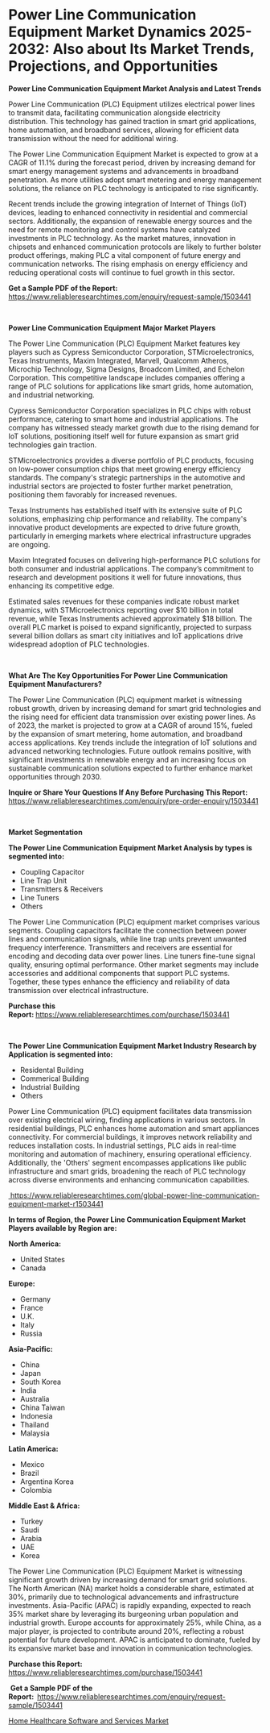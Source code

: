<p><h1>Power Line Communication Equipment Market Dynamics 2025-2032: Also about Its Market Trends, Projections, and Opportunities</h1></p><p><strong>Power Line Communication Equipment Market Analysis and Latest Trends</strong></p>
<p><p>Power Line Communication (PLC) Equipment utilizes electrical power lines to transmit data, facilitating communication alongside electricity distribution. This technology has gained traction in smart grid applications, home automation, and broadband services, allowing for efficient data transmission without the need for additional wiring. </p><p>The Power Line Communication Equipment Market is expected to grow at a CAGR of 11.1% during the forecast period, driven by increasing demand for smart energy management systems and advancements in broadband penetration. As more utilities adopt smart metering and energy management solutions, the reliance on PLC technology is anticipated to rise significantly. </p><p>Recent trends include the growing integration of Internet of Things (IoT) devices, leading to enhanced connectivity in residential and commercial sectors. Additionally, the expansion of renewable energy sources and the need for remote monitoring and control systems have catalyzed investments in PLC technology. As the market matures, innovation in chipsets and enhanced communication protocols are likely to further bolster product offerings, making PLC a vital component of future energy and communication networks. The rising emphasis on energy efficiency and reducing operational costs will continue to fuel growth in this sector.</p></p>
<p><strong>Get a Sample PDF of the Report:&nbsp;</strong> <a href="https://www.reliableresearchtimes.com/enquiry/request-sample/1503441?utm_campaign=3187&utm_medium=2&utm_source=Github&utm_content=ia&utm_term=23032025&utm_id=power-line-communication-equipment">https://www.reliableresearchtimes.com/enquiry/request-sample/1503441</a></p>
<p>&nbsp;</p>
<p><strong>Power Line Communication Equipment Major Market Players</strong></p>
<p><p>The Power Line Communication (PLC) Equipment Market features key players such as Cypress Semiconductor Corporation, STMicroelectronics, Texas Instruments, Maxim Integrated, Marvell, Qualcomm Atheros, Microchip Technology, Sigma Designs, Broadcom Limited, and Echelon Corporation. This competitive landscape includes companies offering a range of PLC solutions for applications like smart grids, home automation, and industrial networking.</p><p>Cypress Semiconductor Corporation specializes in PLC chips with robust performance, catering to smart home and industrial applications. The company has witnessed steady market growth due to the rising demand for IoT solutions, positioning itself well for future expansion as smart grid technologies gain traction.</p><p>STMicroelectronics provides a diverse portfolio of PLC products, focusing on low-power consumption chips that meet growing energy efficiency standards. The company's strategic partnerships in the automotive and industrial sectors are projected to foster further market penetration, positioning them favorably for increased revenues.</p><p>Texas Instruments has established itself with its extensive suite of PLC solutions, emphasizing chip performance and reliability. The company's innovative product developments are expected to drive future growth, particularly in emerging markets where electrical infrastructure upgrades are ongoing.</p><p>Maxim Integrated focuses on delivering high-performance PLC solutions for both consumer and industrial applications. The company’s commitment to research and development positions it well for future innovations, thus enhancing its competitive edge.</p><p>Estimated sales revenues for these companies indicate robust market dynamics, with STMicroelectronics reporting over $10 billion in total revenue, while Texas Instruments achieved approximately $18 billion. The overall PLC market is poised to expand significantly, projected to surpass several billion dollars as smart city initiatives and IoT applications drive widespread adoption of PLC technologies.</p></p>
<p>&nbsp;</p>
<p><strong>What Are The Key Opportunities For Power Line Communication Equipment Manufacturers?</strong></p>
<p><p>The Power Line Communication (PLC) equipment market is witnessing robust growth, driven by increasing demand for smart grid technologies and the rising need for efficient data transmission over existing power lines. As of 2023, the market is projected to grow at a CAGR of around 15%, fueled by the expansion of smart metering, home automation, and broadband access applications. Key trends include the integration of IoT solutions and advanced networking technologies. Future outlook remains positive, with significant investments in renewable energy and an increasing focus on sustainable communication solutions expected to further enhance market opportunities through 2030.</p></p>
<p><strong>Inquire or Share Your Questions If Any Before Purchasing This Report:</strong> <a href="https://www.reliableresearchtimes.com/enquiry/pre-order-enquiry/1503441?utm_campaign=3187&utm_medium=2&utm_source=Github&utm_content=ia&utm_term=23032025&utm_id=power-line-communication-equipment">https://www.reliableresearchtimes.com/enquiry/pre-order-enquiry/1503441</a></p>
<p>&nbsp;</p>
<p><strong>Market Segmentation</strong></p>
<p><strong>The Power Line Communication Equipment Market Analysis by types is segmented into:</strong></p>
<p><ul><li>Coupling Capacitor</li><li>Line Trap Unit</li><li>Transmitters & Receivers</li><li>Line Tuners</li><li>Others</li></ul></p>
<p><p>The Power Line Communication (PLC) equipment market comprises various segments. Coupling capacitors facilitate the connection between power lines and communication signals, while line trap units prevent unwanted frequency interference. Transmitters and receivers are essential for encoding and decoding data over power lines. Line tuners fine-tune signal quality, ensuring optimal performance. Other market segments may include accessories and additional components that support PLC systems. Together, these types enhance the efficiency and reliability of data transmission over electrical infrastructure.</p></p>
<p><strong>Purchase this Report:&nbsp;</strong><a href="https://www.reliableresearchtimes.com/purchase/1503441?utm_campaign=3187&utm_medium=2&utm_source=Github&utm_content=ia&utm_term=23032025&utm_id=power-line-communication-equipment">https://www.reliableresearchtimes.com/purchase/1503441</a></p>
<p>&nbsp;</p>
<p><strong>The Power Line Communication Equipment Market Industry Research by Application is segmented into:</strong></p>
<p><ul><li>Residental Building</li><li>Commerical Building</li><li>Industrial Building</li><li>Others</li></ul></p>
<p><p>Power Line Communication (PLC) equipment facilitates data transmission over existing electrical wiring, finding applications in various sectors. In residential buildings, PLC enhances home automation and smart appliances connectivity. For commercial buildings, it improves network reliability and reduces installation costs. In industrial settings, PLC aids in real-time monitoring and automation of machinery, ensuring operational efficiency. Additionally, the 'Others' segment encompasses applications like public infrastructure and smart grids, broadening the reach of PLC technology across diverse environments and enhancing communication capabilities.</p></p>
<p><a href="https://www.reliableresearchtimes.com/global-power-line-communication-equipment-market-r1503441?utm_campaign=3187&utm_medium=2&utm_source=Github&utm_content=ia&utm_term=23032025&utm_id=power-line-communication-equipment">&nbsp;https://www.reliableresearchtimes.com/global-power-line-communication-equipment-market-r1503441</a></p>
<p><strong>In terms of Region, the Power Line Communication Equipment Market Players available by Region are:</strong></p>
<p>
    <p> <strong> North America: </strong>
        <ul>
            <li>United States</li>
            <li>Canada</li>
        </ul>
        </p> 
    <p> <strong> Europe: </strong>
        <ul>
            <li>Germany</li>
            <li>France</li>
            <li>U.K.</li>
            <li>Italy</li>
            <li>Russia</li>
        </ul>
        </p> 
    <p> <strong> Asia-Pacific: </strong>
        <ul>
            <li>China</li>
            <li>Japan</li>
            <li>South Korea</li>
            <li>India</li>
            <li>Australia</li>
            <li>China Taiwan</li>
            <li>Indonesia</li>
            <li>Thailand</li>
            <li>Malaysia</li>
        </ul>
        </p> 
    <p> <strong> Latin America: </strong>
        <ul>
            <li>Mexico</li>
            <li>Brazil</li>
            <li>Argentina Korea</li>
            <li>Colombia</li>
        </ul>
        </p> 
    <p> <strong> Middle East & Africa: </strong>
        <ul>
            <li>Turkey</li>
            <li>Saudi</li>
            <li>Arabia</li>
            <li>UAE</li>
            <li>Korea</li>
        </ul>
    </p>
    </p>
<p><p>The Power Line Communication (PLC) Equipment Market is witnessing significant growth driven by increasing demand for smart grid solutions. The North American (NA) market holds a considerable share, estimated at 30%, primarily due to technological advancements and infrastructure investments. Asia-Pacific (APAC) is rapidly expanding, expected to reach 35% market share by leveraging its burgeoning urban population and industrial growth. Europe accounts for approximately 25%, while China, as a major player, is projected to contribute around 20%, reflecting a robust potential for future development. APAC is anticipated to dominate, fueled by its expansive market base and innovation in communication technologies.</p></p>
<p><strong>Purchase this Report: </strong><a href="https://www.reliableresearchtimes.com/purchase/1503441?utm_campaign=3187&utm_medium=2&utm_source=Github&utm_content=ia&utm_term=23032025&utm_id=power-line-communication-equipment">https://www.reliableresearchtimes.com/purchase/1503441</a></p>
<p>&nbsp;<strong>Get a Sample PDF of the Report:&nbsp;&nbsp;</strong><a href="https://www.reliableresearchtimes.com/enquiry/request-sample/1503441?utm_campaign=3187&utm_medium=2&utm_source=Github&utm_content=ia&utm_term=23032025&utm_id=power-line-communication-equipment">https://www.reliableresearchtimes.com/enquiry/request-sample/1503441</a></p>
<p><strong></strong></p>
<p><p><a href="https://github.com/lestymbango/Market-Research-Report-List-1/blob/main/home-healthcare-software-and-services-market.md?utm_campaign=3187&utm_medium=2&utm_source=Github&utm_content=ia&utm_term=23032025&utm_id=power-line-communication-equipment">Home Healthcare Software and Services Market</a></p></p>